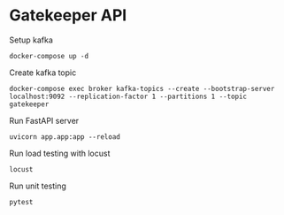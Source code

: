 # Gatekeeper API

Setup kafka
```
docker-compose up -d
```

Create kafka topic
```
docker-compose exec broker kafka-topics --create --bootstrap-server localhost:9092 --replication-factor 1 --partitions 1 --topic gatekeeper
```

Run FastAPI server
```
uvicorn app.app:app --reload
```

Run load testing with locust
```
locust
```

Run unit testing
```
pytest
```
